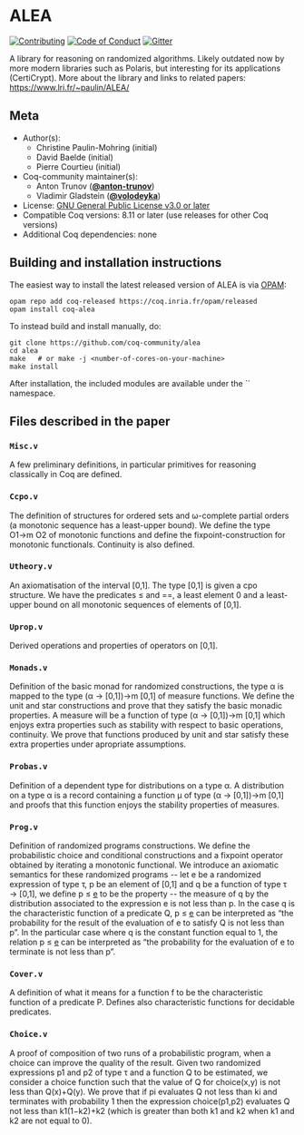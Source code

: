 # ALEA

[![Contributing][contributing-shield]][contributing-link]
[![Code of Conduct][conduct-shield]][conduct-link]
[![Gitter][gitter-shield]][gitter-link]


[contributing-shield]: https://img.shields.io/badge/contributions-welcome-%23f7931e.svg
[contributing-link]: https://github.com/coq-community/manifesto/blob/master/CONTRIBUTING.md

[conduct-shield]: https://img.shields.io/badge/%E2%9D%A4-code%20of%20conduct-%23f15a24.svg
[conduct-link]: https://github.com/coq-community/manifesto/blob/master/CODE_OF_CONDUCT.md

[gitter-shield]: https://img.shields.io/badge/chat-on%20gitter-%23c1272d.svg
[gitter-link]: https://gitter.im/coq-community/Lobby


A library for reasoning on randomized algorithms. Likely outdated now by more modern libraries such as Polaris,
but interesting for its applications (CertiCrypt). More about the
library and links to related papers: https://www.lri.fr/~paulin/ALEA/



## Meta

- Author(s):
  - Christine Paulin-Mohring (initial)
  - David Baelde (initial)
  - Pierre Courtieu (initial)
- Coq-community maintainer(s):
  - Anton Trunov ([**@anton-trunov**](https://github.com/anton-trunov))
  - Vladimir Gladstein ([**@volodeyka**](https://github.com/volodeyka))
- License: [GNU General Public License v3.0 or later](LICENSE.md)
- Compatible Coq versions: 8.11 or later (use releases for other Coq versions)
- Additional Coq dependencies: none

## Building and installation instructions

The easiest way to install the latest released version of ALEA
is via [OPAM](https://opam.ocaml.org/doc/Install.html):

```shell
opam repo add coq-released https://coq.inria.fr/opam/released
opam install coq-alea
```

To instead build and install manually, do:

``` shell
git clone https://github.com/coq-community/alea
cd alea
make   # or make -j <number-of-cores-on-your-machine>
make install
```

After installation, the included modules are available under
the `` namespace.


## Files described in the paper

### `Misc.v`
A few preliminary definitions, in particular primitives for reasoning classically in Coq are defined.

### `Ccpo.v`
The definition of structures for ordered sets and ω-complete partial orders (a monotonic sequence has a least-upper bound).
We define the type O1→m O2 of monotonic functions and define the fixpoint-construction for monotonic functionals. Continuity is also defined.

### `Utheory.v`

An axiomatisation of the interval [0,1]. The type [0,1] is given a cpo structure.
We have the predicates ≤ and ==, a least element 0 and a least-upper bound on all monotonic   sequences of elements of [0,1].  

### `Uprop.v`
Derived operations and properties of operators on [0,1].

### `Monads.v`
Definition of the basic monad for randomized constructions, the type α is mapped to the type (α → [0,1])→m [0,1] of measure functions. We define the unit and star constructions and prove that they satisfy the basic monadic properties. A measure will be a function of type (α → [0,1])→m [0,1] which enjoys extra properties such as stability with respect to basic operations, continuity. We prove that functions produced by unit and star satisfy these extra properties under apropriate assumptions.

### `Probas.v`
Definition of a dependent type for distributions on a type α. A distribution on a type α is a record containing a function µ of type (α → [0,1])→m [0,1] and proofs that this function enjoys the stability properties of measures.

### `Prog.v`
Definition of randomized programs constructions. We define the probabilistic choice and conditional constructions and a fixpoint operator obtained by iterating a monotonic functional. We introduce an axiomatic semantics for these randomized programs  --
 let e be a randomized expression of type τ, p be an element of [0,1] and q be a function of type τ → [0,1], we define p ≤ [e](q) to be the property --
 the measure of q by the distribution associated to the expression e is not less than p. In the case q is the characteristic function of a predicate Q, p ≤ [e](q) can be interpreted as “the probability for the result of the evaluation of e to satisfy Q is not less than p”. In the particular case where q is the constant function equal to 1, the relation p ≤ [e](q) can be interpreted as “the probability for the evaluation of e to terminate is not less than p”.

### `Cover.v`
A definition of what it means for a function f to be the characteristic function of a predicate P. Defines also characteristic functions for decidable predicates. 

### `Choice.v`
A proof of composition of two runs of a probabilistic program, when a choice can improve the quality of the result. Given two randomized expressions p1 and p2 of type τ and a function Q to be estimated, we consider a choice function such that the value of Q for choice(x,y) is not less than Q(x)+Q(y). We prove that if pi evaluates Q not less than ki and terminates with probability 1 then the expression choice(p1,p2) evaluates Q not less than k1(1−k2)+k2 (which is greater than both k1 and k2 when k1 and k2 are not equal to 0).

